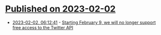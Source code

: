 # [Published on 2023-02-02](index.md)

* [2023-02-02, 06:12:41](https://news.ycombinator.com/item?id=34622788) - [Starting February 9, we will no longer support free access to the Twitter API](https://twitter.com/twitterdev/status/1621026986784337922)
